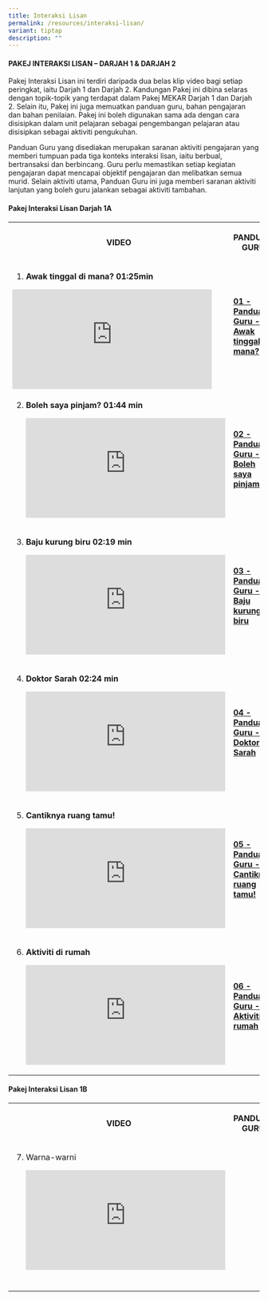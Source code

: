 ```yaml
---
title: Interaksi Lisan
permalink: /resources/interaksi-lisan/
variant: tiptap
description: ""
---
```

<h4><strong>PAKEJ INTERAKSI LISAN – DARJAH 1 &amp; DARJAH 2</strong></h4>
<p>Pakej Interaksi Lisan ini terdiri daripada dua belas klip video bagi setiap
peringkat, iaitu Darjah 1 dan Darjah 2. Kandungan Pakej ini dibina selaras
dengan topik-topik yang terdapat dalam Pakej MEKAR Darjah 1 dan Darjah
2. Selain itu, Pakej ini juga memuatkan panduan guru, bahan pengajaran
dan bahan penilaian. Pakej ini boleh digunakan sama ada dengan cara disisipkan
dalam unit pelajaran sebagai pengembangan pelajaran atau disisipkan sebagai
aktiviti pengukuhan.
<br>
</p>
<p>Panduan Guru yang disediakan merupakan saranan aktiviti pengajaran yang
memberi tumpuan pada tiga konteks interaksi lisan, iaitu berbual, bertransaksi
dan berbincang. Guru perlu memastikan setiap kegiatan pengajaran dapat
mencapai objektif pengajaran dan melibatkan semua murid. Selain aktiviti
utama, Panduan Guru ini juga memberi saranan aktiviti lanjutan yang boleh
guru jalankan sebagai aktiviti tambahan.</p>
<p></p>
<h4><strong>Pakej Interaksi Lisan Darjah 1A</strong></h4>
<table>
<tbody>
<tr>
<th rowspan="1" colspan="1">
<p>VIDEO</p>
</th>
<th rowspan="1" colspan="1">
<p>PANDUAN GURU</p>
</th>
</tr>
<tr>
<td rowspan="1" colspan="1">
<ol data-tight="true" class="tight">
<li>
<p><strong>Awak tinggal di mana? 01:25min</strong>
</p>
</li>
</ol>
<div class="iframe-wrapper">
<iframe height="200" width="400" allowfullscreen="true" frameborder="0" src="https://www.youtube.com/embed/OsEGxpOYZTs?si=BHXCJJphodVdMRNW"></iframe>
</div>
</td>
<td rowspan="1" colspan="1">
<p></p>
<p><strong><a href="/files/IL_P1_Klip_01_Awak_Tinggal_Dimana.pdf" rel="noopener noreferrer nofollow" target="_blank">01 - Panduan Guru - Awak tinggal di mana?</a></strong>
</p>
</td>
</tr>
<tr>
<td rowspan="1" colspan="1">
<ol start="2" data-tight="true" class="tight">
<li>
<p><strong>Boleh saya pinjam? 01:44 min</strong>
</p>
<div class="iframe-wrapper">
<iframe height="200" width="400" allowfullscreen="true" frameborder="0" src="https://www.youtube.com/embed/vI36MlOEamU?si=e6td5ULPqL7lBgJ0"></iframe>
</div>
</li>
</ol>
</td>
<td rowspan="1" colspan="1">
<p></p>
<p><strong><a href="/files/IL_P1_Klip_02_Boleh_saya_pinjam.pdf" rel="noopener noreferrer nofollow" target="_blank">02 - Panduan Guru - Boleh saya pinjam?</a></strong>
</p>
</td>
</tr>
<tr>
<td rowspan="1" colspan="1">
<ol start="3" data-tight="true" class="tight">
<li>
<p><strong>Baju kurung biru 02:19 min</strong>
</p>
<div class="iframe-wrapper">
<iframe height="200" width="400" allowfullscreen="true" frameborder="0" src="https://www.youtube.com/embed/vnXcp8HDjOk?si=v0f9K4xNmmYzty_V"></iframe>
</div>
</li>
</ol>
</td>
<td rowspan="1" colspan="1">
<p></p>
<p><strong><a href="/files/IL_P1_Klip_03_Baju_kurung_biru.pdf" rel="noopener noreferrer nofollow" target="_blank">03 - Panduan Guru - Baju kurung biru</a></strong>
</p>
</td>
</tr>
<tr>
<td rowspan="1" colspan="1">
<ol start="4" data-tight="true" class="tight">
<li>
<p><strong>Doktor Sarah 02:24 min</strong>
</p>
<div class="iframe-wrapper">
<iframe height="200" width="400" allowfullscreen="true" frameborder="0" src="https://www.youtube.com/embed/otXJbbSyLX4?si=2IkS23kNLkKNeUti"></iframe>
</div>
</li>
</ol>
</td>
<td rowspan="1" colspan="1">
<p></p>
<p><strong><a href="/files/IL_P1_Klip_04_Doktor_Sarah.pdf" rel="noopener noreferrer nofollow" target="_blank">04 - Panduan Guru - Doktor Sarah</a></strong>
</p>
</td>
</tr>
<tr>
<td rowspan="1" colspan="1">
<ol start="5" data-tight="true" class="tight">
<li>
<p><strong>Cantiknya ruang tamu!</strong>
</p>
<div class="iframe-wrapper">
<iframe height="200" width="400" allowfullscreen="true" frameborder="0" src="https://www.youtube.com/embed/Y_btXO9DGes?si=ZIhHWX4SDYaDd3FK"></iframe>
</div>
<p></p>
</li>
</ol>
</td>
<td rowspan="1" colspan="1">
<p></p>
<p><strong><a href="/files/IL_P1_Klip_05_Cantiknya_ruang_tamu.pdf" rel="noopener noreferrer nofollow" target="_blank">05 - Panduan Guru - Cantiknya ruang tamu!</a></strong>
</p>
</td>
</tr>
<tr>
<td rowspan="1" colspan="1">
<ol start="6" data-tight="true" class="tight">
<li>
<p><strong>Aktiviti di rumah</strong>
</p>
<div class="iframe-wrapper">
<iframe height="200" width="400" allowfullscreen="true" frameborder="0" src="https://www.youtube.com/embed/-anz-2fTGKY?si=TaDAYNTw5rixMlQk"></iframe>
</div>
</li>
</ol>
</td>
<td rowspan="1" colspan="1">
<p></p>
<p><strong><a href="/files/IL_P1_Klip_06_Aktiviti_di_rumah.pdf" rel="noopener noreferrer nofollow" target="_blank">06 - Panduan Guru - Aktiviti di rumah</a></strong>
</p>
</td>
</tr>
</tbody>
</table>
<p></p>
<h4><strong>Pakej Interaksi Lisan 1B</strong></h4>
<table>
<tbody>
<tr>
<th rowspan="1" colspan="1">
<p>VIDEO</p>
</th>
<th rowspan="1" colspan="1">
<p>PANDUAN GURU</p>
</th>
</tr>
<tr>
<td rowspan="1" colspan="1">
<ol start="7" data-tight="true" class="tight">
<li>
<p>Warna-warni</p>
<div class="iframe-wrapper">
<iframe height="200" width="400" allowfullscreen="true" frameborder="0" src="https://www.youtube.com/embed/imNlVsf2Lyg?si=L5_-k054RJghUIV1"></iframe>
</div>
</li>
</ol>
</td>
<td rowspan="1" colspan="1">
<p></p>
<p></p>
</td>
</tr>
<tr>
<td rowspan="1" colspan="1">
<p></p>
</td>
<td rowspan="1" colspan="1">
<p></p>
</td>
</tr>
</tbody>
</table>
<p></p>